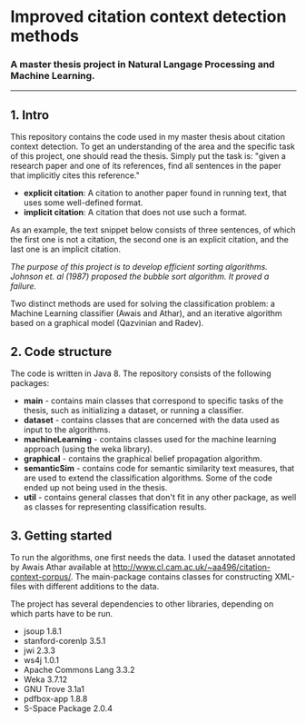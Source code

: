 # Improved citation context detection methods
### A master thesis project in Natural Langage Processing and Machine Learning. 
---
## 1. Intro
This repository contains the code used in my master thesis about citation context detection. To get an understanding of the area and the specific task of this project, one should read the thesis. Simply put the task is: "given a research paper and one of its references, find all sentences in the paper that implicitly cites this reference." 

* **explicit citation**: A citation to another paper found in running text, that uses some well-defined format.
* **implicit citation**: A citation that does not use such a format.

As an example, the text snippet below consists of three sentences, of which the first one is not a citation, the second one is an explicit citation, and the last one is an implicit citation.

*The purpose of this project is to develop efficient sorting algorithms. Johnson et. al (1987) proposed the bubble sort algorithm. It proved a failure.*

Two distinct methods are used for solving the classification problem: a Machine Learning classifier (Awais and Athar), and an iterative algorithm based on a graphical model (Qazvinian and Radev).

## 2. Code structure
The code is written in Java 8. The repository consists of the following packages:
* **main** - contains main classes that correspond to specific tasks of the thesis, such as initializing a dataset, or running a classifier.
* **dataset** - contains classes that are concerned with the data used as input to the algorithms. 
* **machineLearning** - contains classes used for the machine learning approach (using the weka library).
* **graphical** - contains the graphical belief propagation algorithm.
* **semanticSim** - contains code for semantic similarity text measures, that are used to extend the classification algorithms. Some of the code ended up not being used in the thesis.
* **util** - contains general classes that don't fit in any other package, as well as classes for representing classification results.

## 3. Getting started
To run the algorithms, one first needs the data. I used the dataset annotated by Awais Athar available at http://www.cl.cam.ac.uk/~aa496/citation-context-corpus/. The main-package contains classes for constructing XML-files with different additions to the data.

The project has several dependencies to other libraries, depending on which parts have to be run.
* jsoup 1.8.1
* stanford-corenlp 3.5.1
* jwi 2.3.3
* ws4j 1.0.1
* Apache Commons Lang 3.3.2
* Weka 3.7.12
* GNU Trove 3.1a1
* pdfbox-app 1.8.8
* S-Space Package 2.0.4
